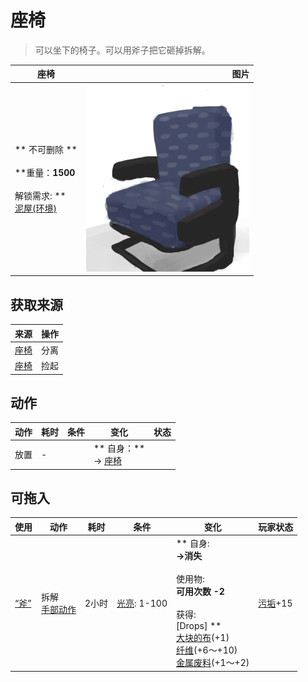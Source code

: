 # 座椅  
> 可以坐下的椅子。可以用斧子把它砸掉拆解。  
  
  座椅  |   图片   
 ----  |  ----:   
 ** 不可删除 **<br><br>**重量：**1500<br><br>** 解锁需求: **<br>[泥屋(环境)](Env_MudHut.md)  |  <img decoding="async" src="Sprite/SeatDetached.png" href="a.md" style="max-width:300px;max-height:300px;">   
  
## 获取来源  
来源  |  操作  
----  |  ----  
[座椅](SeatAttached.md)  |  分离  
[座椅](SeatPlaced.md)  |  捡起  
## 动作  
动作  |  耗时  |  条件  |  变化  |  状态  
----  |  ----  |  ----  |  ----  |  ----  
放置<br>  |  -  |    |  ** 自身：**<br>→ [座椅](SeatPlaced.md)  |    
## 可拖入  
使用  |  动作  |  耗时  |  条件  |  变化  |  玩家状态  
----  |  ----  |  ----  |  ----  |  ----  |  ----  
[“斧”](tag_Axe.md)  |  拆解<br>[手部动作](HandAction.md)  |  2小时  |  [光亮](Light.md): 1-100  |  ** 自身: **<br>→消失<br><br>** 使用物: **<br>可用次数  -2<br><br>** 获得: **<br>** [Drops] **<br>  [大块的布](ClothLarge.md)(+1)<br>  [纤维](Fibers.md)(+6～+10)<br>  [金属废料](MetalScrap.md)(+1～+2)<br>  |  [污垢](Filth.md)+15  


<script>document.title="座椅 - 卡牌生存百科 Card Survival Wiki";</script>